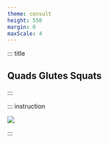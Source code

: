 ```yaml
---
theme: consult
height: 550
margin: 0
maxScale: 4
---
```

<!-- slide template="[[gym-ex]]" -->

::: title
## Quads Glutes Squats 
:::

::: instruction

![](https://thumbs.gfycat.com/UnequaledVelvetyBubblefish-size_restricted.gif)

:::